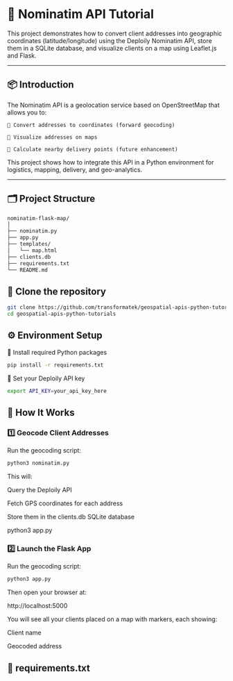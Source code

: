 # 📍 Nominatim API Tutorial

This project demonstrates how to convert client addresses into geographic coordinates (latitude/longitude) using the Deploily Nominatim API, store them in a SQLite database, and visualize clients on a map using Leaflet.js and Flask.

---

## 📦 Introduction

The Nominatim API is a geolocation service based on OpenStreetMap that allows you to:

    🔁 Convert addresses to coordinates (forward geocoding)

    📌 Visualize addresses on maps

    🧭 Calculate nearby delivery points (future enhancement)

This project shows how to integrate this API in a Python environment for logistics, mapping, delivery, and geo-analytics.

---

##  🗂️ Project Structure

```bash
nominatim-flask-map/
│
├── nominatim.py        
├── app.py               
├── templates/
│   └── map.html         
├── clients.db          
├── requirements.txt    
└── README.md       
```

## 🔁 Clone the repository
```bash
git clone https://github.com/transformatek/geospatial-apis-python-tutorials.git
cd geospatial-apis-python-tutorials
```
## ⚙️ Environment Setup

🔧 Install required Python packages

```bash
pip install -r requirements.txt
```
🔐 Set your Deploily API key
```bash
export API_KEY=your_api_key_here
```

##  🚀 How It Works
### 1️⃣ Geocode Client Addresses

Run the geocoding script:
```bash
python3 nominatim.py
```

This will:

 Query the Deploily API

 Fetch GPS coordinates for each address

 Store them in the clients.db SQLite database

 python3 app.py

### 2️⃣ Launch the Flask App
Run the geocoding script:
```bash
python3 app.py
```

Then open your browser at:

http://localhost:5000



You will see all your clients placed on a map with markers, each showing:

Client name

Geocoded address

 ## 🧾 requirements.txt